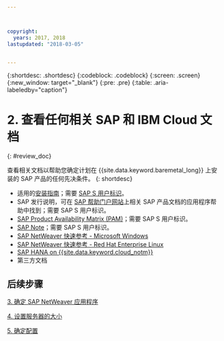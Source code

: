 ```yaml
---



copyright:
  years: 2017, 2018
lastupdated: "2018-03-05"


---
```


{:shortdesc: .shortdesc}
{:codeblock: .codeblock}
{:screen: .screen}
{:new_window: target="_blank"}
{:pre: .pre}
{:table: .aria-labeledby="caption"}


# 2. 查看任何相关 SAP 和 IBM Cloud 文档
{: #review_doc}

查看相关文档以帮助您确定计划在 {{site.data.keyword.baremetal_long}} 上安装的 SAP 产品的任何先决条件。
{: shortdesc}

  * 适用的[安装指南](https://support.sap.com/software/installations.html)；需要 [SAP S 用户标识](/docs/infrastructure/sap-netweaver/sap-index.html#getting-started)。
  * SAP 发行说明，可在 [SAP 帮助门户网站](https://help.sap.com/)上相关 SAP 产品文档的应用程序帮助中找到；需要 SAP S 用户标识。
  * [SAP Product Availability Matrix (PAM)](https://apps.support.sap.com/sap/support/pam)；需要 SAP S 用户标识。
  * [SAP Note](https://support.sap.com/notes)；需要 SAP S 用户标识。
  * [SAP NetWeaver 快速参考 - Microsoft Windows](https://console.bluemix.net/docs/infrastructure/sap-netweaver-ms-qrg/ms-index.html#getting-started)
  * [SAP NetWeaver 快速参考 - Red Hat Enterprise Linux](https://console.bluemix.net/docs/infrastructure/sap-netweaver-rhel-qrg/rhel-index.html#getting-started)
  * [SAP HANA on {{site.data.keyword.cloud_notm}}](https://console.bluemix.net/docs/infrastructure/sap-hana/hana-index.html#getting-started)
  * 第三方文档
  
## 后续步骤
  
  [3. 确定 SAP NetWeaver 应用程序](/docs/infrastructure/sap-netweaver/sap-determine-apps.html)
    
  [4. 设置服务器的大小](/docs/infrastructure/sap-netweaver/sap-size-server.html)
    
  [5. 确定配置](/docs/infrastructure/sap-netweaver/sap-determine-configuration.html)
